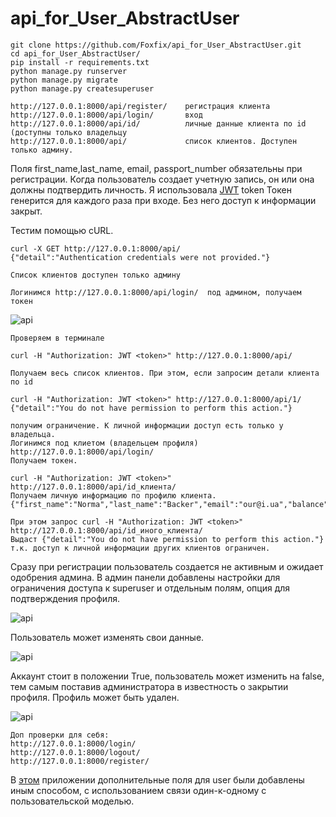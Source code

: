 # api_for_User_AbstractUser

    git clone https://github.com/Foxfix/api_for_User_AbstractUser.git
    cd api_for_User_AbstractUser/
    pip install -r requirements.txt
    python manage.py runserver
    python manage.py migrate
    python manage.py createsuperuser
    
    http://127.0.0.1:8000/api/register/    регистрация клиента
    http://127.0.0.1:8000/api/login/       вход 
    http://127.0.0.1:8000/api/id/          личные данные клиента по id (доступны только владельцу
    http://127.0.0.1:8000/api/             список клиентов. Доступен только админу.           
    
Поля first_name,last_name, email, passport_number  обязательны при регистрации.
Когда пользователь создает учетную запись, он или она должны подтвердить личность.
Я использовала [JWT](http://getblimp.github.io/django-rest-framework-jwt) token
Токен генерится для каждого раза при входе. Без него доступ к информации закрыт.
    
Тестим помощью cURL.

    curl -X GET http://127.0.0.1:8000/api/  
    {"detail":"Authentication credentials were not provided."}
    
    Cписок клиентов доступен только админу

    Логинимся http://127.0.0.1:8000/api/login/  под админом, получаем токен
  ![api](http://ipic.su/img/img7/fs/joxi_screenshot_1492730176307.1492731933.png)
    
    Проверяем в терминале
    
    curl -H "Authorization: JWT <token>" http://127.0.0.1:8000/api/
    
    Получаем весь список клиентов. При этом, если запросим детали клиента по id
    
    curl -H "Authorization: JWT <token>" http://127.0.0.1:8000/api/1/ 
    {"detail":"You do not have permission to perform this action."}
    
    получим ограничение. К личной информации доступ есть только у владельца.
    Логинимся под клиетом (владельцем профиля) http://127.0.0.1:8000/api/login/
    Получаем токен.
    
    curl -H "Authorization: JWT <token>" http://127.0.0.1:8000/api/id_клиента/
    Получаем личную информацию по профилю клиента.
    {"first_name":"Norma","last_name":"Backer","email":"our@i.ua","balance":"0.0000","username":"norma","passport_number":"CK123478","accaunt":true}
    
    При этом запрос curl -H "Authorization: JWT <token>" http://127.0.0.1:8000/api/id_иного_клиента/
    Выдаст {"detail":"You do not have permission to perform this action."}
    т.к. доступ к личной информации других клиентов ограничен.
 
Сразу при регистрации пользователь создается не активным и ожидает одобрения админа.
В админ панели добавлены настройки для ограничения доступа к superuser и отдельным полям,
опция для подтверждения профиля.

 ![api](https://wmpics.pics/di-0V5T.png)
 
 
 Пользователь может изменять свои данные.
 
 ![api](http://ipic.su/img/img7/fs/joxi_screenshot_1492731538260.1492732173.png)
 
 Аккаунт стоит в положении True, пользователь может изменить на false, 
 тем самым поставив администратора в известность о закрытии профиля. Профиль может быть удален.
 
 ![api](https://wmpics.pics/di-YOUD.png) 
 
    Доп проверки для себя:
    http://127.0.0.1:8000/login/
    http://127.0.0.1:8000/logout/
    http://127.0.0.1:8000/register/
 
 В  [этом](https://github.com/Foxfix/api_client) приложении дополнительные поля для user были добавлены 
 иным способом, с использованием связи один-к-одному с пользовательской моделью. 
